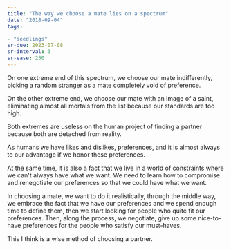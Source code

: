 ```yaml
---
title: "The way we choose a mate lies on a spectrum"
date: "2018-09-04"
tags:

- "seedlings"
sr-due: 2023-07-08
sr-interval: 3
sr-ease: 250
---
```


On one extreme end of this spectrum, we choose our mate indifferently, picking a random stranger as a mate completely void of preference.

On the other extreme end, we choose our mate with an image of a saint, eliminating almost all mortals from the list because our standards are too high.

Both extremes are useless on the human project of finding a partner because both are detached from reality.

As humans we have likes and dislikes, preferences, and it is almost always to our advantage if we honor these preferences.

At the same time, it is also a fact that we live in a world of constraints where we can't always have what we want. We need to learn how to compromise and renegotiate our preferences so that we could have what we want.

In choosing a mate, we want to do it realistically, through the middle way, we embrace the fact that we have our preferences and we spend enough time to define them, then we start looking for people who quite fit our preferences. Then, along the process, we negotiate, give up some nice-to-have preferences for the people who satisfy our must-haves.

This I think is a wise method of choosing a partner.

